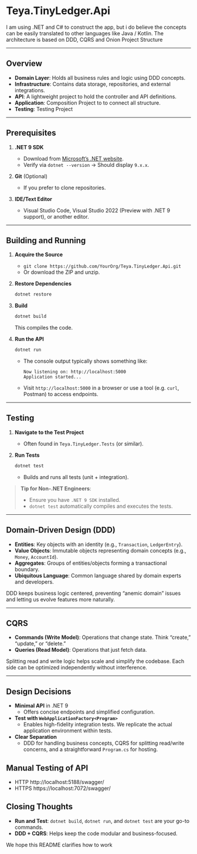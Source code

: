 # Teya.TinyLedger.Api

I am using .NET and C# to construct the app, but i do believe the concepts can be easily translated to other languages like Java / Kotlin.
The architecture is based on DDD, CQRS and Onion Project Structure

---

## Overview

- **Domain Layer**: Holds all business rules and logic using DDD concepts. 
- **Infrastructure**: Contains data storage, repositories, and external integrations.
- **API**: A lightweight project to hold the controller and API definitions.
- **Application**: Composition Project to to connect all structure.
- **Testing**: Testing Project

---

## Prerequisites

1. **.NET 9 SDK**
    - Download from [Microsoft’s .NET website](https://dotnet.microsoft.com/download/dotnet).
    - Verify via `dotnet --version` → Should display `9.x.x`.

2. **Git** (Optional)
    - If you prefer to clone repositories.

3. **IDE/Text Editor**
    - Visual Studio Code, Visual Studio 2022 (Preview with .NET 9 support), or another editor.

---

## Building and Running

1. **Acquire the Source**
    - `git clone https://github.com/YourOrg/Teya.TinyLedger.Api.git`
    - Or download the ZIP and unzip.

2. **Restore Dependencies**
   ```bash
   dotnet restore
   ```

3. **Build**
   ```bash
   dotnet build
   ```
   This compiles the code.

4. **Run the API**
   ```bash
   dotnet run
   ```
    - The console output typically shows something like:
      ```
      Now listening on: http://localhost:5000
      Application started...
      ```
    - Visit `http://localhost:5000` in a browser or use a tool (e.g. `curl`, Postman) to access endpoints.

---

## Testing

1. **Navigate to the Test Project**
    - Often found in `Teya.TinyLedger.Tests` (or similar).

2. **Run Tests**
   ```bash
   dotnet test
   ```
    - Builds and runs all tests (unit + integration).

> **Tip for Non-.NET Engineers**:
> - Ensure you have `.NET 9 SDK` installed.
> - `dotnet test` automatically compiles and executes the tests.

---

## Domain-Driven Design (DDD)

- **Entities**: Key objects with an identity (e.g., `Transaction`, `LedgerEntry`).
- **Value Objects**: Immutable objects representing domain concepts (e.g., `Money`, `AccountId`).
- **Aggregates**: Groups of entities/objects forming a transactional boundary.
- **Ubiquitous Language**: Common language shared by domain experts and developers.

DDD keeps business logic centered, preventing “anemic domain” issues and letting us evolve features more naturally.

---

## CQRS

- **Commands (Write Model)**: Operations that change state. Think “create,” “update,” or “delete.”
- **Queries (Read Model)**: Operations that just fetch data.

Splitting read and write logic helps scale and simplify the codebase. Each side can be optimized independently without interference.

---

## Design Decisions

- **Minimal API** in .NET 9
    - Offers concise endpoints and simplified configuration.
- **Test with `WebApplicationFactory<Program>`**
    - Enables high-fidelity integration tests. We replicate the actual application environment within tests.
- **Clear Separation**
    - DDD for handling business concepts, CQRS for splitting read/write concerns, and a straightforward `Program.cs` for hosting.

## Manual Testing of API

- HTTP  http://localhost:5188/swagger/
- HTTPS https://localhost:7072/swagger/


## Closing Thoughts

- **Run and Test**: `dotnet build`, `dotnet run`, and `dotnet test` are your go-to commands.
- **DDD + CQRS**: Helps keep the code modular and business-focused.

We hope this README clarifies how to work